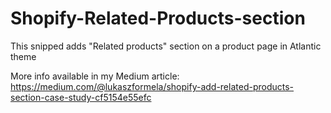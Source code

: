 # Shopify-Related-Products-section
This snipped adds "Related products" section on a product page in Atlantic theme

More info available in my Medium article:<br />
https://medium.com/@lukaszformela/shopify-add-related-products-section-case-study-cf5154e55efc
